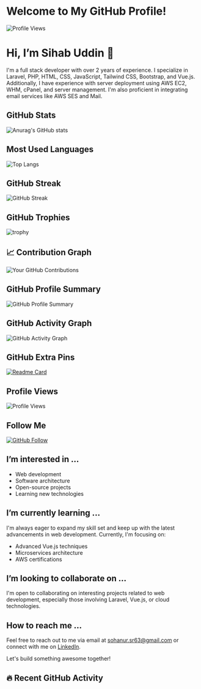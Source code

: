 # Welcome to My GitHub Profile!

![Profile Views](https://hits.seeyoufarm.com/api/count/incr/badge.svg?url=https://github.com/sihab143)

 
 # Hi, I’m Sihab Uddin 👋

I'm a full stack developer with over 2 years of experience. I specialize in Laravel, PHP, HTML, CSS, JavaScript, Tailwind CSS, Bootstrap, and Vue.js. Additionally, I have experience with server deployment using AWS EC2, WHM, cPanel, and server management. I'm also proficient in integrating email services like AWS SES and Mail.

## GitHub Stats

![Anurag's GitHub stats](https://github-readme-stats.vercel.app/api?username=sihab143&show_icons=true&theme=radical)

## Most Used Languages

![Top Langs](https://github-readme-stats.vercel.app/api/top-langs/?username=sihab143&layout=compact&theme=radical)

## GitHub Streak

![GitHub Streak](https://github-readme-streak-stats.herokuapp.com/?user=sihab143&theme=radical)

## GitHub Trophies

![trophy](https://github-profile-trophy.vercel.app/?username=sihab143&theme=radical)

## 📈 Contribution Graph

![Your GitHub Contributions](https://github-readme-streak-stats.herokuapp.com/?user=sihab143&theme=dark)

## GitHub Profile Summary

![GitHub Profile Summary](https://github-readme-stats.vercel.app/api?username=sihab143&show_icons=true)

## GitHub Activity Graph

![GitHub Activity Graph](https://activity-graph.herokuapp.com/graph?username=sihab143)

## GitHub Extra Pins

[![Readme Card](https://github-readme-stats.vercel.app/api/pin/?username=sihab143&repo=rr-builders)](https://github.com/sihab143/rr-builders)

## Profile Views

![Profile Views](https://komarev.com/ghpvc/?username=sihab143)

## Follow Me

[![GitHub Follow](https://img.shields.io/github/followers/sihab143.svg?style=social&label=Follow)](https://github.com/sihab143)


## I’m interested in ...
- Web development
- Software architecture
- Open-source projects
- Learning new technologies

## I’m currently learning ...
I'm always eager to expand my skill set and keep up with the latest advancements in web development. Currently, I'm focusing on:
- Advanced Vue.js techniques
- Microservices architecture
- AWS certifications

## I’m looking to collaborate on ...
I'm open to collaborating on interesting projects related to web development, especially those involving Laravel, Vue.js, or cloud technologies.

## How to reach me ...
Feel free to reach out to me via email at sohanur.sr63@gmail.com or connect with me on [LinkedIn](https://www.linkedin.com/in/sihab-uddin).

Let's build something awesome together!

## 🔥 Recent GitHub Activity
<!--START_SECTION:activity-->

<!--END_SECTION:activity-->
